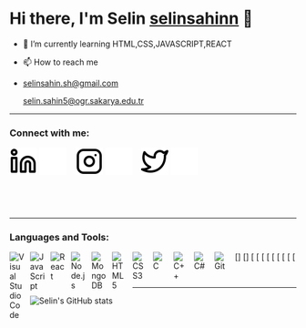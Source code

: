 # Hi there, I'm Selin [selinsahinn][linkedin] 👋

- 🌱 I’m currently learning HTML,CSS,JAVASCRIPT,REACT
- 📫 How to reach me
- 
  selinsahin.sh@gmail.com
  
  selin.sahin5@ogr.sakarya.edu.tr

---

### Connect with me:

[![website](./img/linkedin-light.svg)](https://linkedin.com/in/selinsahinn#gh-light-mode-only)
[![website](./img/linkedin-dark.svg)](https://linkedin.com/in/selinsahinn#gh-dark-mode-only)
&nbsp;&nbsp;
[![website](./img/instagram-light.svg)](https://instagram.com/sahinnselin#gh-light-mode-only)
[![website](./img/instagram-dark.svg)](https://instagram.com/sahinnselin#gh-dark-mode-only)
&nbsp;&nbsp;
[![website](./img/twitter-light.svg)](https://twitter.com/selinihas#gh-light-mode-only)
[![website](./img/twitter-dark.svg)](https://twitter.com/selinihas#gh-dark-mode-only)
&nbsp;&nbsp;


## <br />

---

### Languages and Tools:

[<img align="left" alt="Visual Studio Code" width="26px" src="https://cdn.jsdelivr.net/gh/devicons/devicon/icons/vscode/vscode-original.svg" style="padding-right:10px;" />]
[<img align="left" alt="JavaScript" width="26px" src="https://cdn.jsdelivr.net/gh/devicons/devicon/icons/javascript/javascript-original.svg" style="padding-right:10px;" />]
[<img align="left" alt="React" width="26px" src="https://cdn.jsdelivr.net/gh/devicons/devicon/icons/react/react-original.svg" style="padding-right:10px;" />
[<img align="left" alt="Node.js" width="26px" src="https://cdn.jsdelivr.net/gh/devicons/devicon/icons/nodejs/nodejs-original.svg" style="padding-right:10px;" />
[<img align="left" alt="MongoDB" width="26px" src="https://cdn.jsdelivr.net/gh/devicons/devicon/icons/mongodb/mongodb-original.svg" style="padding-right:10px;" />
[<img align="left" alt="HTML5" width="26px" src="https://cdn.jsdelivr.net/gh/devicons/devicon/icons/html5/html5-original.svg" style="padding-right:10px;" />
[<img align="left" alt="CSS3" width="26px" src="https://cdn.jsdelivr.net/gh/devicons/devicon/icons/css3/css3-original.svg" style="padding-right:10px;" />
[<img align="left" alt="C" width="26px" src="https://cdn.jsdelivr.net/gh/devicons/devicon/icons/git/git-original.svg](https://upload.wikimedia.org/wikipedia/commons/thumb/1/18/C_Programming_Language.svg/1200px-C_Programming_Language.svg.png)" style="padding-right:10px;" />
[<img align="left" alt="C++" width="26px" src="https://play-lh.googleusercontent.com/_0YN8gHsg7iJvcfdgMGSIp75U6iWBv6GvDIpXKiySHi4yp8qZSAnLaJ090QCJuWivw" style="padding-right:10px;" />
[<img align="left" alt="C#" width="26px" src="https://upload.wikimedia.org/wikipedia/commons/thumb/0/0d/C_Sharp_wordmark.svg/1200px-C_Sharp_wordmark.svg.png)" style="padding-right:10px;" />
[<img align="left" alt="Git" width="26px" src="https://cdn.jsdelivr.net/gh/devicons/devicon/icons/git/git-original.svg" style="padding-right:10px;" />

<br />

---

![Selin's GitHub stats](https://github-readme-stats.vercel.app/api?username=selinsahinn&theme=omni&show_icons=true)

[linkedin]: https://linkedin.com/in/selinsahinn
[medium]: https://medium.com/@selinsahinn
[instagram]: https://instagram.com/sahinnselin
[twitter]: https://twitter.com/selinihas
